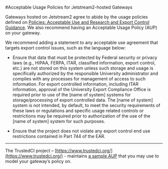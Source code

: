 #Acceptable Usage Policies for Jetstream2-hosted Gateways  

Gateways hosted on Jetstream2 agree to abide by the usage policies defined on [Policies: Acceptable Use and Research and Export Control Guidance](policies.md). We also recommend having an Acceptable Usage Policy (AUP) on your gateway.

We recommend adding a statement to any acceptable use agreement that targets export control issues, such as the language below:

*   Ensure that data that must be protected by Federal security or privacy laws (e.g., HIPAA, FERPA, ITAR, classified information, export control, etc.) are not stored on this system unless such storage and usage is specifically authorized by the responsible University administrator and complies with any processes for management of access to such information. For export controlled information, including ITAR information, approval of the University Export Compliance Office is required prior to use of the \[name of system\] systems for storage/processing of export controlled data. The \[name of system\] system is not intended, by default, to meet the security requirements of these laws or regulations and specific usage related controls or restrictions may be required prior to authorization of the use of the \[name of system\] system for such purposes.
    
*   Ensure that the project does not violate any export control end use restrictions contained in Part 744 of the EAR.
    

* * *

The TrustedCI project – [https://www.trustedci.org/](https://www.trustedci.org/) - maintains [a sample AUP](https://docs.google.com/document/d/1kZ2p5VjVGdi83_hlGWheUNspI7XPsoOYU3CNUNNs7uY/edit) that you may use to model your gateway’s policy on.

